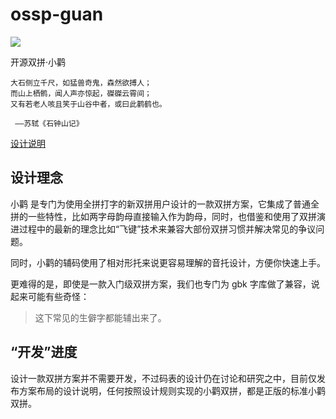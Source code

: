 # ossp-guan
![](https://github.com/sp-study-group/ossp-guan/raw/master/pic/map-big.png)


开源双拼·小鹳

    大石侧立千尺，如猛兽奇鬼，森然欲搏人；
    而山上栖鹘，闻人声亦惊起，磔磔云霄间；
    又有若老人咳且笑于山谷中者，或曰此鹳鹤也。

     ——苏轼《石钟山记》
     
[设计说明](https://github.com/sp-study-group/ossp-guan/blob/master/guan-describe.md)
     
## 设计理念

小鹳 是专门为使用全拼打字的新双拼用户设计的一款双拼方案，它集成了普通全拼的一些特性，比如两字母韵母直接输入作为韵母，同时，也借鉴和使用了双拼演进过程中的最新的理念比如“飞键”技术来兼容大部份双拼习惯并解决常见的争议问题。

同时，小鹳的辅码使用了相对形托来说更容易理解的音托设计，方便你快速上手。

更难得的是，即使是一款入门级双拼方案，我们也专门为 gbk 字库做了兼容，说起来可能有些奇怪：

>这下常见的生僻字都能辅出来了。


## “开发”进度
设计一款双拼方案并不需要开发，不过码表的设计仍在讨论和研究之中，目前仅发布方案布局的设计说明，任何按照设计规则实现的小鹳双拼，都是正版的标准小鹳双拼。
